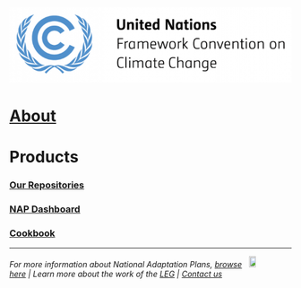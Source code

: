 ![logo](/assets/img/logo.png) 

# [About](https://napcentral.netlify.app/open-naps/)             

# Products
### [Our Repositories](https://github.com/napdown)       
### [NAP Dashboard](https://napdown.github.io/O-NAPs-Dashboard/)        
### [Cookbook](https://napdown.github.io/NAPdown/)

-----
<img src="https://www.reeep.org/sites/default/files/styles/reeep_large/public/UNFCCC.png?itok=4zFlTp9Z" width=15% height=15% align='right'> 


###### For more information about National Adaptation Plans, [browse here](https://www4.unfccc.int/sites/NAPC/Pages/national-adaptation-plans.aspx)        |           Learn more about the work of the [LEG](https://unfccc.int/LEG)             |            [Contact us](mailto:opennapdown@gmail.com) 

